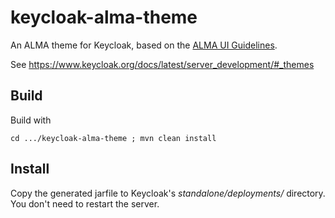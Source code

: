 # keycloak-alma-theme

An ALMA theme for Keycloak, based on the 
[ALMA UI Guidelines](https://confluence.alma.cl/pages/viewpage.action?spaceKey=ICT&title=ALMA+Web+UI+Guidelines).

See https://www.keycloak.org/docs/latest/server_development/#_themes

## Build
Build with
```
cd .../keycloak-alma-theme ; mvn clean install
```

## Install
Copy the generated jarfile to Keycloak's _standalone/deployments/_
directory.  
You don't need to restart the server.
